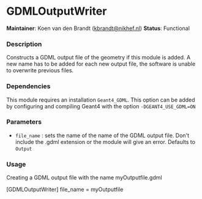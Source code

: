 # GDMLOutputWriter
**Maintainer**: Koen van den Brandt (<kbrandt@nikhef.nl>)
**Status**: Functional

### Description
Constructs a GDML output file of the geometry if this module is added.
A new name has to be added for each new output file, the software is unable to overwrite previous files.

### Dependencies

This module requires an installation `Geant4_GDML`. This option can be added by configuring and compiling Geant4 with the option `-DGEANT4_USE_GDML=ON`

### Parameters
* `file_name` : sets the name of the name of the GDML output file. Don't include the .gdml extension or the module will give an error. Defaults to `Output`

### Usage
Creating a GDML output file  with the name myOutputfile.gdml

[GDMLOutputWriter]
file_name = myOutputfile
```
